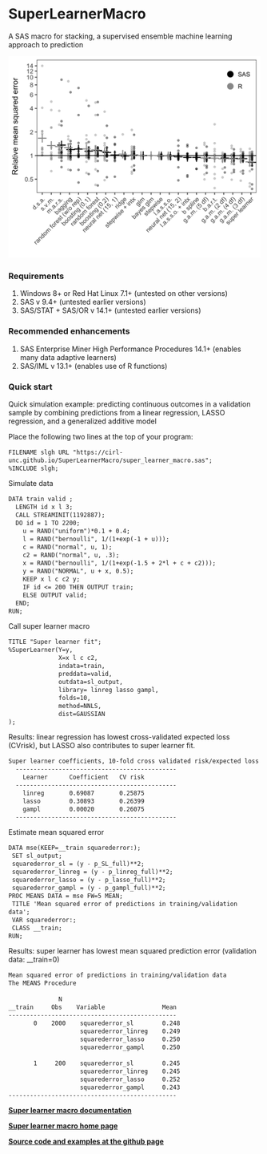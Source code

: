 # SuperLearnerMacro
A SAS macro for stacking, a supervised ensemble machine learning approach to prediction

![super learner](fig/realdata.png)

### Requirements
1. Windows 8+ or Red Hat Linux 7.1+ (untested on other versions)
2. SAS v 9.4+ (untested earlier versions)
3. SAS/STAT + SAS/OR v 14.1+ (untested earlier versions)

### Recommended enhancements
1. SAS Enterprise Miner High Performance Procedures 14.1+ (enables many data adaptive learners)
2. SAS/IML v 13.1+ (enables use of R functions)


### Quick start
Quick simulation example: predicting continuous outcomes in a validation sample by combining predictions from a linear regression, LASSO regression, and a generalized additive model

Place the following two lines at the top of your program:

    FILENAME slgh URL "https://cirl-unc.github.io/SuperLearnerMacro/super_learner_macro.sas";
    %INCLUDE slgh;
    


Simulate data

    DATA train valid ;
      LENGTH id x l 3;
      CALL STREAMINIT(1192887);
      DO id = 1 TO 2200;
        u = RAND("uniform")*0.1 + 0.4;  
        l = RAND("bernoulli", 1/(1+exp(-1 + u)));
        c = RAND("normal", u, 1);
        c2 = RAND("normal", u, .3);
        x = RAND("bernoulli", 1/(1+exp(-1.5 + 2*l + c + c2)));
        y = RAND("NORMAL", u + x, 0.5);
        KEEP x l c c2 y;
        IF id <= 200 THEN OUTPUT train;
        ELSE OUTPUT valid;
      END;
    RUN;
    
Call super learner macro

    TITLE "Super learner fit";
    %SuperLearner(Y=y,
                  X=x l c c2,
                  indata=train, 
                  preddata=valid, 
                  outdata=sl_output,
                  library= linreg lasso gampl,
                  folds=10, 
                  method=NNLS, 
                  dist=GAUSSIAN 
    );

Results: linear regression has lowest cross-validated expected loss (CVrisk), but LASSO also contributes to super learner fit.

    Super learner coefficients, 10-fold cross validated risk/expected loss
      ---------------------------------------------
        Learner      Coefficient   CV risk
      ---------------------------------------------
        linreg       0.69087       0.25875
        lasso        0.30893       0.26399
        gampl        0.00020       0.26075
      ---------------------------------------------
        
   
    
Estimate mean squared error
    
    DATA mse(KEEP=__train squarederror:);
     SET sl_output;
     squarederror_sl = (y - p_SL_full)**2;
     squarederror_linreg = (y - p_linreg_full)**2;
     squarederror_lasso = (y - p_lasso_full)**2;
     squarederror_gampl = (y - p_gampl_full)**2;
    PROC MEANS DATA = mse FW=5 MEAN;
     TITLE 'Mean squared error of predictions in training/validation data';
     VAR squarederror:;
     CLASS __train;
    RUN;
    
    
Results: super learner has lowest mean squared prediction error (validation data: __train=0)

    Mean squared error of predictions in training/validation data
    The MEANS Procedure

                  N
    __train     Obs    Variable                Mean
    -----------------------------------------------
           0    2000    squarederror_sl        0.248
                        squarederror_linreg    0.249
                        squarederror_lasso     0.250
                        squarederror_gampl     0.250

           1     200    squarederror_sl        0.245
                        squarederror_linreg    0.245
                        squarederror_lasso     0.252
                        squarederror_gampl     0.243
    -----------------------------------------------



**[Super learner macro documentation](https://cirl-unc.github.io/SuperLearnerMacro/docs/superlearnerhelp.html "Documentation")**

**[Super learner macro home page](https://cirl-unc.github.io/SuperLearnerMacro "Home")**

**[Source code and examples at the github page](https://github.com/CIRL-UNC/SuperLearnerMacro "Github page")**
